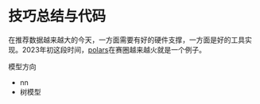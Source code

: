# 技巧总结与代码

在推荐数据越来越大的今天，一方面需要有好的硬件支撑，一方面是好的工具实现。2023年初这段时间，[polars](https://www.pola.rs/)在赛圈越来越火就是一个例子。

模型方向
- nn
- 树模型

